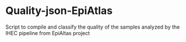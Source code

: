 # Quality-json-EpiAtlas
Script to compile and classify the quality of the samples analyzed by the IHEC pipeline from EpiAltas project
